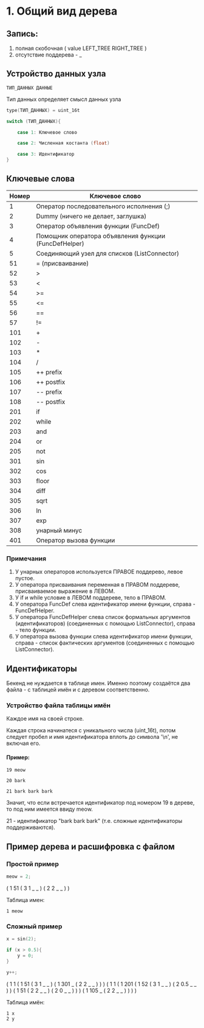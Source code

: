 
# 1. Общий вид дерева

## Запись:
1. полная скобочная ( value LEFT_TREE RIGHT_TREE )
2. отсутствие поддерева - _

## Устройство данных узла
	ТИП_ДАННЫХ ДАННЫЕ
Тип данных определяет смысл данных узла

```c
type(ТИП_ДАННЫХ) = uint_16t
```

```c
switch (ТИП_ДАННЫХ){

	case 1: Ключевое слово

	case 2: Численная костанта (float)

	case 3: Идентификатор
}
```

## Ключевые слова

|Номер|Ключевое слово|
|-|-|
|1|Оператор последовательного исполнения (;)|
|2|Dummy (ничего не делает, заглушка)|
|3|Оператор объявления функции (FuncDef)|
|4|Помощник оператора объявления функции (FuncDefHelper)|
|5|Соединяющий узел для списков (ListConnector)|
|51|= (присваивание)|
|52|\>|
|53|<|
|54|\>=|
|55|<=|
|56|==|
|57|!=|
|101|\+|
|102|\-|
|103|\*|
|104|/|
|105|++ prefix|
|106|++ postfix|
|107|-- prefix|
|108|-- postfix|
|201|if|
|202|while|
|203|and|
|204|or|
|205|not|
|301|sin|
|302|cos|
|303|floor|
|304|diff|
|305|sqrt|
|306|ln|
|307|exp|
|308|унарный минус|
|401|Оператор вызова функции|

### Примечания
1. У унарных операторов используется ПРАВОЕ поддерево, левое пустое.
2. У оператора присваивания переменная в ПРАВОМ поддереве, присваиваемое выражение в ЛЕВОМ.
3. У if и while условие в ЛЕВОМ поддереве, тело в ПРАВОМ.
4. У оператора FuncDef слева идентификатор имени функции, справа - FuncDefHelper.
5. У оператора FuncDefHelper слева список формальных аргументов (идентификаторов) (соединенных с помощью ListConnector), справа - тело функции.
6. У оператора вызова функции слева идентификатор имени функции, справа - список фактических аргументов (соединенных с помощью ListConnector).

## Идентификаторы

Бекенд не нуждается в таблице имен. Именно поэтому создаётся два файла - с таблицей имён и с деревом соответственно.


### Устройство файла таблицы имён
Каждое имя на своей строке.

Каждая строка начинатеся с уникального числа (uint_16t), потом следует пробел и имя идентификатора вплоть до символа '\n', не включая его.

#### Пример:

```
19 meow

20 bark

21 bark bark bark
```

Значит, что если встречается идентификатор под номером 19 в дереве, то под ним имеется ввиду meow.

21 - идентификатор "bark bark bark" (т.е. сложные идентификаторы поддерживаются).

## Пример дерева и расшифровка с файлом

### Простой пример

```c
meow = 2;
```

( 1 51 ( 3 1 _ _ ) ( 2 2 _ _ ) )

Таблица имен:

```
1 meow
```

### Сложный пример

```c
x = sin(2);

if (x > 0.5){
	y = 0;
}

y++;
```

( 1 1 ( 1 51 ( 3 1 _ _ ) ( 1 301 _ ( 2 2 _ _ ) ) ) ( 1 1 ( 1 201 ( 1 52 ( 3 1 _ _ ) ( 2 0.5 _ _ ) ) ( 1 51 ( 2 2 _ _ ) ( 2 0 _ _ ) ) ) ( 1 105 _ ( 2 2 _ _ ) ) ) )

Таблица имён:

```
1 x
2 y
```
